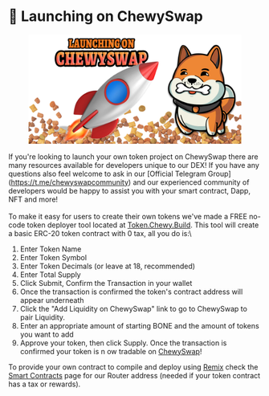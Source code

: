 # 🚀 Launching on ChewySwap

<figure><img src="../.gitbook/assets/launchingonchewy.png" alt="" width="563"><figcaption></figcaption></figure>

If you're looking to launch your own token project on ChewySwap there are many resources available for developers unique to our DEX! If you have any questions also feel welcome to ask in our \[Official Telegram Group]\(https://t.me/chewyswapcommunity) and our experienced community of developers would be happy to assist you with your smart contract, Dapp, NFT and more!\
\
To make it easy for users to create their own tokens we've made a FREE no-code token deployer tool located at [Token.Chewy.Build](https://token.chewy.build). This tool will create a basic ERC-20 token contract with 0 tax, all you do is:\


1. Enter Token Name
2. Enter Token Symbol
3. Enter Token Decimals (or leave at 18, recommended)
4. Enter Total Supply
5. Click Submit, Confirm the Transaction in your wallet
6. Once the transaction is confirmed the token's contract address will appear underneath
7. Click the "Add Liquidity on ChewySwap" link to go to ChewySwap to pair Liquidity.
8. Enter an appropriate amount of starting BONE and the amount of tokens you want to add
9. Approve your token, then click Supply. Once the transaction is confirmed your token is n ow tradable on [ChewySwap](https://chewyswap.dog)!

To provide your own contract to compile and deploy using [Remix](https://remix.ethereum.org) check the [Smart Contracts](smart-contracts/) page for our Router address (needed if your token contract has a tax or rewards).
